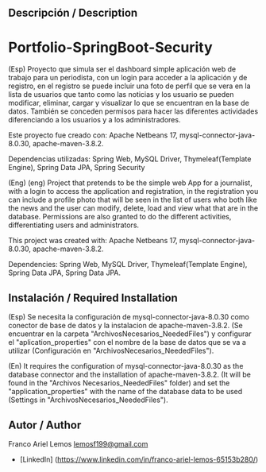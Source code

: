 ## Descripción / Description


# Portfolio-SpringBoot-Security
(Esp)
Proyecto que simula ser el dashboard simple aplicación web de trabajo para un periodista, con un login para acceder a la aplicación y de registro, en el registro se puede incluir una foto de perfil que se vera en la lista de usuarios que tanto como las noticias y los usuario se pueden modificar, eliminar, cargar y visualizar lo
que se encuentran en la base de datos. También se conceden permisos para hacer las diferentes actividades diferenciando a los usuarios y a los administradores.


Este proyecto fue creado con: Apache Netbeans 17, mysql-connector-java-8.0.30, apache-maven-3.8.2.


Dependencias utilizadas: Spring Web, MySQL Driver, Thymeleaf(Template Engine), Spring Data JPA, Spring Security

(Eng)
(eng)
Project that pretends to be the simple web App for a journalist, with a login to access the application and registration, in the registration you can include a profile photo that will be seen in the list of users who both like the news and the user can modify, delete, load and view what
that are in the database. Permissions are also granted to do the different activities, differentiating users and administrators.


This project was created with: Apache Netbeans 17, mysql-connector-java-8.0.30, apache-maven-3.8.2.


Dependencies: Spring Web, MySQL Driver, Thymeleaf(Template Engine), Spring Data JPA, Spring Data JPA.


## Instalación / Required Installation


(Esp)
Se necesita la configuración de mysql-connector-java-8.0.30 como conector de base de datos y la instalacion de apache-maven-3.8.2. 
(Se encuentrar en la carpeta "ArchivosNecesarios_NeededFiles") y configurar el "aplication_properties" con el nombre de la base de
 datos que se va a utilizar (Configuración en "ArchivosNecesarios_NeededFiles"). 


(En)
It requires the configuration of mysql-connector-java-8.0.30 as the database connector and the installation of apache-maven-3.8.2.
(It will be found in the "Archivos Necesarios_NeededFiles" folder) and set the "application_properties" with the name of the database
  data to be used (Settings in "ArchivosNecesarios_NeededFiles"). 


## Autor / Author


Franco Ariel Lemos
lemosf199@gmail.com


* [LinkedIn] (https://www.linkedin.com/in/franco-ariel-lemos-65153b280/)  
